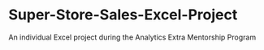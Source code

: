 # Super-Store-Sales-Excel-Project
An individual Excel project during the Analytics Extra Mentorship Program
